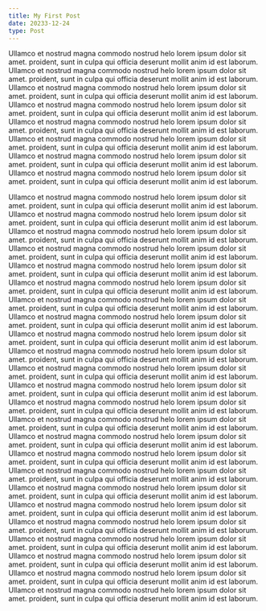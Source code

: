 ```yaml
---
title: My First Post
date: 20233-12-24
type: Post
---
```


Ullamco et nostrud magna commodo nostrud helo lorem ipsum dolor sit amet. proident, sunt in culpa qui officia deserunt mollit anim id est laborum. Ullamco et nostrud magna commodo nostrud helo lorem ipsum dolor sit amet. proident, sunt in culpa qui officia deserunt mollit anim id est laborum. Ullamco et nostrud magna commodo nostrud helo lorem ipsum dolor sit amet. proident, sunt in culpa qui officia deserunt mollit anim id est laborum. Ullamco et nostrud magna commodo nostrud helo lorem ipsum dolor sit amet. proident, sunt in culpa qui officia deserunt mollit anim id est laborum. Ullamco et nostrud magna commodo nostrud helo lorem ipsum dolor sit amet. proident, sunt in culpa qui officia deserunt mollit anim id est laborum. Ullamco et nostrud magna commodo nostrud helo lorem ipsum dolor sit amet. proident, sunt in culpa qui officia deserunt mollit anim id est laborum. Ullamco et nostrud magna commodo nostrud helo lorem ipsum dolor sit amet. proident, sunt in culpa qui officia deserunt mollit anim id est laborum. Ullamco et nostrud magna commodo nostrud helo lorem ipsum dolor sit amet. proident, sunt in culpa qui officia deserunt mollit anim id est laborum.

Ullamco et nostrud magna commodo nostrud helo lorem ipsum dolor sit amet. proident, sunt in culpa qui officia deserunt mollit anim id est laborum. Ullamco et nostrud magna commodo nostrud helo lorem ipsum dolor sit amet. proident, sunt in culpa qui officia deserunt mollit anim id est laborum. Ullamco et nostrud magna commodo nostrud helo lorem ipsum dolor sit amet. proident, sunt in culpa qui officia deserunt mollit anim id est laborum. Ullamco et nostrud magna commodo nostrud helo lorem ipsum dolor sit amet. proident, sunt in culpa qui officia deserunt mollit anim id est laborum. Ullamco et nostrud magna commodo nostrud helo lorem ipsum dolor sit amet. proident, sunt in culpa qui officia deserunt mollit anim id est laborum. Ullamco et nostrud magna commodo nostrud helo lorem ipsum dolor sit amet. proident, sunt in culpa qui officia deserunt mollit anim id est laborum. Ullamco et nostrud magna commodo nostrud helo lorem ipsum dolor sit amet. proident, sunt in culpa qui officia deserunt mollit anim id est laborum. Ullamco et nostrud magna commodo nostrud helo lorem ipsum dolor sit amet. proident, sunt in culpa qui officia deserunt mollit anim id est laborum.
Ullamco et nostrud magna commodo nostrud helo lorem ipsum dolor sit amet. proident, sunt in culpa qui officia deserunt mollit anim id est laborum. Ullamco et nostrud magna commodo nostrud helo lorem ipsum dolor sit amet. proident, sunt in culpa qui officia deserunt mollit anim id est laborum. Ullamco et nostrud magna commodo nostrud helo lorem ipsum dolor sit amet. proident, sunt in culpa qui officia deserunt mollit anim id est laborum. Ullamco et nostrud magna commodo nostrud helo lorem ipsum dolor sit amet. proident, sunt in culpa qui officia deserunt mollit anim id est laborum. Ullamco et nostrud magna commodo nostrud helo lorem ipsum dolor sit amet. proident, sunt in culpa qui officia deserunt mollit anim id est laborum. Ullamco et nostrud magna commodo nostrud helo lorem ipsum dolor sit amet. proident, sunt in culpa qui officia deserunt mollit anim id est laborum. Ullamco et nostrud magna commodo nostrud helo lorem ipsum dolor sit amet. proident, sunt in culpa qui officia deserunt mollit anim id est laborum. Ullamco et nostrud magna commodo nostrud helo lorem ipsum dolor sit amet. proident, sunt in culpa qui officia deserunt mollit anim id est laborum.
Ullamco et nostrud magna commodo nostrud helo lorem ipsum dolor sit amet. proident, sunt in culpa qui officia deserunt mollit anim id est laborum. Ullamco et nostrud magna commodo nostrud helo lorem ipsum dolor sit amet. proident, sunt in culpa qui officia deserunt mollit anim id est laborum. Ullamco et nostrud magna commodo nostrud helo lorem ipsum dolor sit amet. proident, sunt in culpa qui officia deserunt mollit anim id est laborum. Ullamco et nostrud magna commodo nostrud helo lorem ipsum dolor sit amet. proident, sunt in culpa qui officia deserunt mollit anim id est laborum. Ullamco et nostrud magna commodo nostrud helo lorem ipsum dolor sit amet. proident, sunt in culpa qui officia deserunt mollit anim id est laborum. Ullamco et nostrud magna commodo nostrud helo lorem ipsum dolor sit amet. proident, sunt in culpa qui officia deserunt mollit anim id est laborum. Ullamco et nostrud magna commodo nostrud helo lorem ipsum dolor sit amet. proident, sunt in culpa qui officia deserunt mollit anim id est laborum. Ullamco et nostrud magna commodo nostrud helo lorem ipsum dolor sit amet. proident, sunt in culpa qui officia deserunt mollit anim id est laborum.
